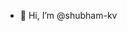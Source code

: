 - 👋 Hi, I’m @shubham-kv
<!---
- 👀 I’m interested in Full stack web development (ReactJS, NextJS, NodeJs, MongoDB, MySQL, GraphQL)
- 📫 How to reach me shubhamkv128@gmail.com
--->

<!---
shubham-kv/shubham-kv is a ✨ special ✨ repository because its `README.md` (this file) appears on your GitHub profile.
You can click the Preview link to take a look at your changes.
--->
